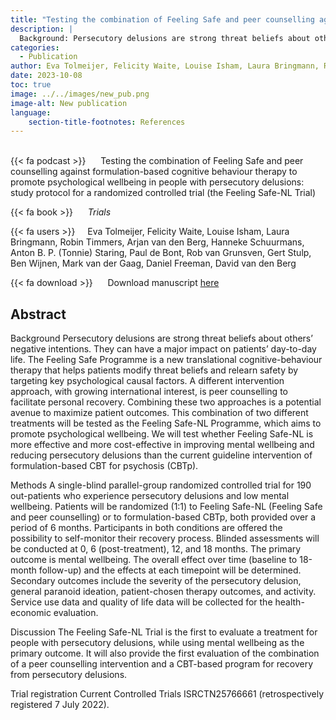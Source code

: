 ```yaml
---
title: "Testing the combination of Feeling Safe and peer counselling against formulation-based cognitive behaviour therapy to promote psychological wellbeing in people with persecutory delusions: study protocol for a randomized controlled trial (the Feeling Safe-NL Trial)"
description: |
  Background: Persecutory delusions are strong threat beliefs about others’ negative intentions. They can have a major impact on patients’ day-to-day life. The Feeling Safe Programme is a new translational cognitive-behaviour therapy that helps patients modify threat beliefs and relearn safety by targeting key psychological causal factors. A different intervention approach, with growing international interest, is peer counselling to facilitate personal recovery. Combining these two approaches is a potential avenue to maximize patient outcomes. This combination of two different treatments will be tested as the Feeling Safe-NL Programme, which aims to promote psychological wellbeing. We will test whether Feeling Safe-NL is more effective and more cost-effective in improving mental wellbeing and reducing persecutory delusions than the current guideline intervention of formulation-based CBT for psychosis (CBTp). Methods: A single-blind parallel-group randomized controlled trial for 190 out-patients who experience persecutory delusions and low mental wellbeing. Patients will be randomized (1:1) to Feeling Safe-NL (Feeling Safe and peer counselling) or to formulation-based CBTp, both provided over a period of 6 months. Participants in both conditions are offered the possibility to self-monitor their recovery process. Blinded assessments will be conducted at 0, 6 (post-treatment), 12, and 18 months. The primary outcome is mental wellbeing. The overall effect over time (baseline to 18-month follow-up) and the effects at each timepoint will be determined. Secondary outcomes include the severity of the persecutory delusion, general paranoid ideation, patient-chosen therapy outcomes, and activity. Service use data and quality of life data will be collected for the health-economic evaluation. Discussion: The Feeling Safe-NL Trial is the first to evaluate a treatment for people with persecutory delusions, while using mental wellbeing as the primary outcome. It will also provide the first evaluation of the combination of a peer counselling intervention and a CBT-based program for recovery from persecutory delusions. Trial registration: Current Controlled Trials ISRCTN25766661 (retrospectively registered 7 July 2022).
categories:
  - Publication
author: Eva Tolmeijer, Felicity Waite, Louise Isham, Laura Bringmann, Robin Timmers, Arjan van den Berg, Hanneke Schuurmans, Anton B. P. (Tonnie) Staring, Paul de Bont, Rob van Grunsven, Gert Stulp, Ben Wijnen, Mark van der Gaag, Daniel Freeman, David van den Berg 
date: 2023-10-08
toc: true
image: ../../images/new_pub.png
image-alt: New publication
language: 
    section-title-footnotes: References
---
```



<br>
{{< fa podcast >}} &nbsp;&nbsp;&nbsp;&nbsp; Testing the combination of Feeling Safe and peer counselling against formulation-based cognitive behaviour therapy to promote psychological wellbeing in people with persecutory delusions: study protocol for a randomized controlled trial (the Feeling Safe-NL Trial)

{{< fa book >}} &nbsp;&nbsp;&nbsp;&nbsp; *Trials*

{{< fa users >}} &nbsp;&nbsp;&nbsp; Eva Tolmeijer, Felicity Waite, Louise Isham, Laura Bringmann, Robin Timmers, Arjan van den Berg, Hanneke Schuurmans, Anton B. P. (Tonnie) Staring, Paul de Bont, Rob van Grunsven, Gert Stulp, Ben Wijnen, Mark van der Gaag, Daniel Freeman, David van den Berg


{{< fa download >}} &nbsp;&nbsp;&nbsp;&nbsp; Download manuscript [here](https://doi.org/10.1186/s13063-023-07661-x)

## Abstract

Background
Persecutory delusions are strong threat beliefs about others’ negative intentions. They can have a major impact on patients’ day-to-day life. The Feeling Safe Programme is a new translational cognitive-behaviour therapy that helps patients modify threat beliefs and relearn safety by targeting key psychological causal factors. A different intervention approach, with growing international interest, is peer counselling to facilitate personal recovery. Combining these two approaches is a potential avenue to maximize patient outcomes. This combination of two different treatments will be tested as the Feeling Safe-NL Programme, which aims to promote psychological wellbeing. We will test whether Feeling Safe-NL is more effective and more cost-effective in improving mental wellbeing and reducing persecutory delusions than the current guideline intervention of formulation-based CBT for psychosis (CBTp).

Methods
A single-blind parallel-group randomized controlled trial for 190 out-patients who experience persecutory delusions and low mental wellbeing. Patients will be randomized (1:1) to Feeling Safe-NL (Feeling Safe and peer counselling) or to formulation-based CBTp, both provided over a period of 6 months. Participants in both conditions are offered the possibility to self-monitor their recovery process. Blinded assessments will be conducted at 0, 6 (post-treatment), 12, and 18 months. The primary outcome is mental wellbeing. The overall effect over time (baseline to 18-month follow-up) and the effects at each timepoint will be determined. Secondary outcomes include the severity of the persecutory delusion, general paranoid ideation, patient-chosen therapy outcomes, and activity. Service use data and quality of life data will be collected for the health-economic evaluation.

Discussion
The Feeling Safe-NL Trial is the first to evaluate a treatment for people with persecutory delusions, while using mental wellbeing as the primary outcome. It will also provide the first evaluation of the combination of a peer counselling intervention and a CBT-based program for recovery from persecutory delusions.

Trial registration
Current Controlled Trials ISRCTN25766661 (retrospectively registered 7 July 2022).
